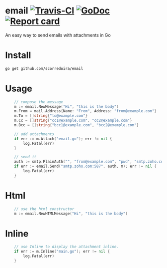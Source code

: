 # email [![Travis-CI](https://travis-ci.org/scorredoira/email.svg?branch=master)](https://travis-ci.org/scorredoira/email) [![GoDoc](https://godoc.org/github.com/scorredoira/email?status.svg)](http://godoc.org/github.com/scorredoira/email) [![Report card](https://goreportcard.com/badge/github.com/scorredoira/email)](https://goreportcard.com/report/github.com/scorredoira/email)

An easy way to send emails with attachments in Go

# Install

```bash
go get github.com/scorredoira/email
```

# Usage

```go
	// compose the message
	m := email.NewMessage("Hi", "this is the body")
	m.From = mail.Address{Name: "From", Address: "from@example.com"}
    m.To = []string{"to@example.com"}
    m.Cc = []string{"cc1@example.com", "cc2@example.com"}
    m.Bcc = []string{"bcc1@example.com", "bcc2@example.com"}

	// add attachments
	if err := m.Attach("email.go"); err != nil {
		log.Fatal(err)
	}

	// send it
	auth := smtp.PlainAuth("", "from@example.com", "pwd", "smtp.zoho.com")	
	if err := email.Send("smtp.zoho.com:587", auth, m); err != nil {
		log.Fatal(err)
	}
```

# Html

```go
	// use the html constructor
	m := email.NewHTMLMessage("Hi", "this is the body")
```

# Inline

```go
	// use Inline to display the attachment inline.
	if err := m.Inline("main.go"); err != nil {
		log.Fatal(err)
	}
```
